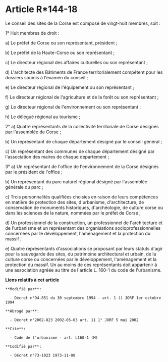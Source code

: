 # Article R*144-18

Le conseil des sites de la Corse est composé de vingt-huit membres, soit :

1° Huit membres de droit :

a) Le préfet de Corse ou son représentant, président ;

b) Le préfet de la Haute-Corse ou son représentant ;

c) Le directeur régional des affaires culturelles ou son représentant ;

d) L'architecte des Bâtiments de France territorialement compétent pour les dossiers soumis à l'examen du conseil ;

e) Le directeur régional de l'équipement ou son représentant ;

f) Le directeur régional de l'agriculture et de la forêt ou son représentant ;

g) Le directeur régional de l'environnement ou son représentant ;

h) Le délégué régional au tourisme ;

2° a) Quatre représentants de la collectivité territoriale de Corse désignés par l'assemblée de Corse ;

b) Un représentant de chaque département désigné par le conseil général ;

c) Un représentant des communes de chaque département désigné par l'association des maires de chaque département ;

3° a) Un représentant de l'office de l'environnement de la Corse désignés par le président de l'office ;

b) Un représentant du parc naturel régional désigné par l'assemblée générale du parc ;

c) Trois personnalités qualifiées choisies en raison de leurs compétences en matière de protection des sites, d'urbanisme,
d'architecture, de conservation de monuments historiques, d'archéologie, de culture corse ou dans les sciences de la nature,
nommées par le préfet de Corse ;

d) Un professionnel de la construction, un professionnel de l'architecture et de l'urbanisme et un représentant des
organisations socioprofessionnelles concernées par le développement, l'aménagement et la protection du massif ;

e) Quatre représentants d'associations se proposant par leurs statuts d'agir pour la sauvegarde des sites, du patrimoine
architectural et urbain, de la culture corse ou concernées par le développement, l'aménagement et la protection du massif. Un
au moins de ces représentants doit appartenir à une association agréée au titre de l'article L. 160-1 du code de l'urbanisme.

**Liens relatifs à cet article**

	**Modifié par**:

	  - Décret n°94-851 du 30 septembre 1994 - art. 1 () JORF 1er octobre 1994

	**Abrogé par**:

	  - Décret n°2002-823 2002-05-03 art. 11 1° JORF 5 mai 2002

	**Cite**:

	  - Code de l'urbanisme - art. L160-1 (M)

	**Codifié par**:

	  - Décret n°73-1023 1973-11-08
